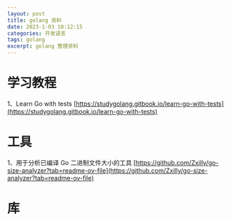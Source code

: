 ```yaml
---
layout: post
title: golang 资料
date: 2023-1-03 10:12:15
categories: 开发语言 
tags: golang
excerpt: golang 整理资料
---
```


# 学习教程

1、Learn Go with tests [https://studygolang.gitbook.io/learn-go-with-tests](https://studygolang.gitbook.io/learn-go-with-tests)

# 工具 

1、用于分析已编译 Go 二进制文件大小的工具 [https://github.com/Zxilly/go-size-analyzer?tab=readme-ov-file](https://github.com/Zxilly/go-size-analyzer?tab=readme-ov-file)


# 库



